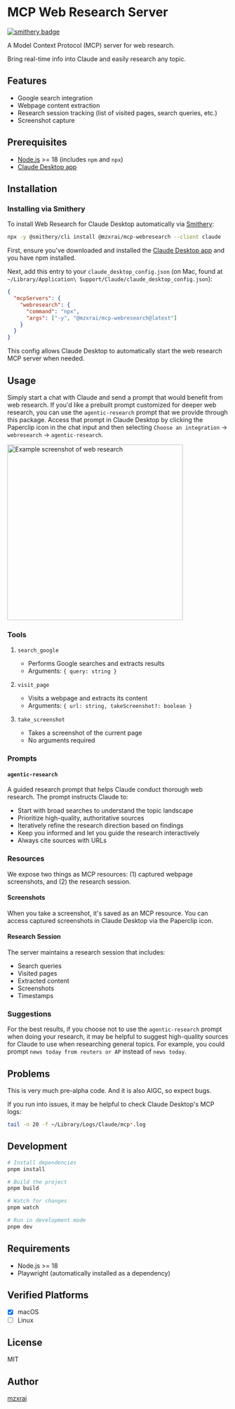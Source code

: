 # MCP Web Research Server

[![smithery badge](https://smithery.ai/badge/@mzxrai/mcp-webresearch)](https://smithery.ai/server/@mzxrai/mcp-webresearch)

A Model Context Protocol (MCP) server for web research. 

Bring real-time info into Claude and easily research any topic.

## Features

- Google search integration
- Webpage content extraction
- Research session tracking (list of visited pages, search queries, etc.)
- Screenshot capture

## Prerequisites

- [Node.js](https://nodejs.org/) >= 18 (includes `npm` and `npx`)
- [Claude Desktop app](https://claude.ai/download)

## Installation

### Installing via Smithery

To install Web Research for Claude Desktop automatically via [Smithery](https://smithery.ai/server/@mzxrai/mcp-webresearch):

```bash
npx -y @smithery/cli install @mzxrai/mcp-webresearch --client claude
```

First, ensure you've downloaded and installed the [Claude Desktop app](https://claude.ai/download) and you have npm installed.

Next, add this entry to your `claude_desktop_config.json` (on Mac, found at `~/Library/Application\ Support/Claude/claude_desktop_config.json`):

```json
{
  "mcpServers": {
    "webresearch": {
      "command": "npx",
      "args": ["-y", "@mzxrai/mcp-webresearch@latest"]
    }
  }
}
```

This config allows Claude Desktop to automatically start the web research MCP server when needed.

## Usage

Simply start a chat with Claude and send a prompt that would benefit from web research. If you'd like a prebuilt prompt customized for deeper web research, you can use the `agentic-research` prompt that we provide through this package. Access that prompt in Claude Desktop by clicking the Paperclip icon in the chat input and then selecting `Choose an integration` → `webresearch` → `agentic-research`.

<img src="https://i.ibb.co/N6Y3C0q/Screenshot-2024-12-05-at-11-01-27-PM.png" alt="Example screenshot of web research" width="400"/>

### Tools

1. `search_google`
   - Performs Google searches and extracts results
   - Arguments: `{ query: string }`

2. `visit_page`
   - Visits a webpage and extracts its content
   - Arguments: `{ url: string, takeScreenshot?: boolean }`

3. `take_screenshot`
   - Takes a screenshot of the current page
   - No arguments required

### Prompts

#### `agentic-research`
A guided research prompt that helps Claude conduct thorough web research. The prompt instructs Claude to:
- Start with broad searches to understand the topic landscape
- Prioritize high-quality, authoritative sources
- Iteratively refine the research direction based on findings
- Keep you informed and let you guide the research interactively
- Always cite sources with URLs

### Resources

We expose two things as MCP resources: (1) captured webpage screenshots, and (2) the research session.

#### Screenshots

When you take a screenshot, it's saved as an MCP resource. You can access captured screenshots in Claude Desktop via the Paperclip icon.

#### Research Session

The server maintains a research session that includes:
- Search queries
- Visited pages
- Extracted content
- Screenshots
- Timestamps

### Suggestions

For the best results, if you choose not to use the `agentic-research` prompt when doing your research, it may be helpful to suggest high-quality sources for Claude to use when researching general topics. For example, you could prompt `news today from reuters or AP` instead of `news today`.

## Problems

This is very much pre-alpha code. And it is also AIGC, so expect bugs.

If you run into issues, it may be helpful to check Claude Desktop's MCP logs:

```bash
tail -n 20 -f ~/Library/Logs/Claude/mcp*.log
```

## Development

```bash
# Install dependencies
pnpm install

# Build the project
pnpm build

# Watch for changes
pnpm watch

# Run in development mode
pnpm dev
```

## Requirements

- Node.js >= 18
- Playwright (automatically installed as a dependency)

## Verified Platforms

- [x] macOS
- [ ] Linux

## License

MIT

## Author

[mzxrai](https://github.com/mzxrai) 